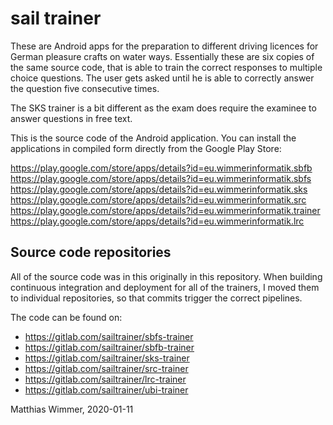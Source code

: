 sail trainer
============

These are Android apps for the preparation to different driving licences for
German pleasure crafts on water ways. Essentially these are six copies of the
same source code, that is able to train the correct responses to multiple
choice questions. The user gets asked until he is able to correctly answer the
question five consecutive times.

The SKS trainer is a bit different as the exam does require the examinee to
answer questions in free text.

This is the source code of the Android application. You can install the
applications in compiled form directly from the Google Play Store:

https://play.google.com/store/apps/details?id=eu.wimmerinformatik.sbfb
https://play.google.com/store/apps/details?id=eu.wimmerinformatik.sbfs
https://play.google.com/store/apps/details?id=eu.wimmerinformatik.sks
https://play.google.com/store/apps/details?id=eu.wimmerinformatik.src
https://play.google.com/store/apps/details?id=eu.wimmerinformatik.trainer
https://play.google.com/store/apps/details?id=eu.wimmerinformatik.lrc


Source code repositories
------------------------

All of the source code was in this originally in this repository. When building
continuous integration and deployment for all of the trainers, I moved them to
individual repositories, so that commits trigger the correct pipelines.

The code can be found on:

* https://gitlab.com/sailtrainer/sbfs-trainer
* https://gitlab.com/sailtrainer/sbfb-trainer
* https://gitlab.com/sailtrainer/sks-trainer
* https://gitlab.com/sailtrainer/src-trainer
* https://gitlab.com/sailtrainer/lrc-trainer
* https://gitlab.com/sailtrainer/ubi-trainer

Matthias Wimmer, 2020-01-11
